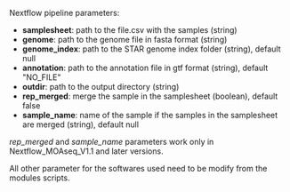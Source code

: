 Nextflow pipeline parameters:

- **samplesheet**: path to the file.csv with the samples (string)
- **genome**: path to the genome file in fasta format (string)
- **genome_index**: path to the STAR genome index folder (string), default null
- **annotation**: path to the annotation file in gtf format (string), default "NO_FILE"
- **outdir**: path to the output directory (string)
- **rep_merged**: merge the sample in the samplesheet (boolean), default false
- **sample_name**: name of the sample if the samples in the samplesheet are merged (string), default null

_rep_merged_ and _sample_name_ parameters work only in Nextflow_MOAseq_V1.1 and later versions.

All other parameter for the softwares used need to be modify from the modules scripts.
